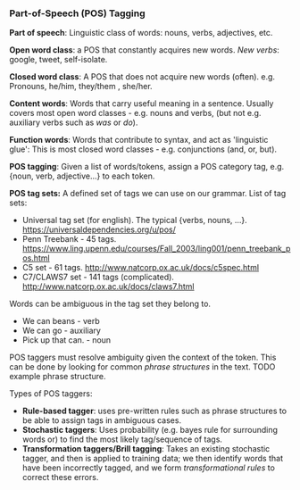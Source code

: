 ### Part-of-Speech (POS) Tagging
**Part of speech**: Linguistic class of words: nouns, verbs, adjectives, etc.

**Open word class**: a POS that constantly acquires new words.
*New verbs*: google, tweet, self-isolate.

**Closed word class**: A POS that does not acquire new words (often).
e.g. Pronouns, he/him, they/them , she/her.

**Content words**: Words that carry useful meaning in a sentence. Usually covers most open word classes - e.g. nouns and verbs, (but not  e.g. auxiliary verbs such as *was* or *do*).

**Function words**: Words that contribute to syntax, and act as 'linguistic glue': This is most closed word classes - e.g. conjunctions (and, or, but).

**POS tagging**: Given a list of words/tokens, assign a POS category tag, e.g. {noun, verb, adjective...} to each token.

**POS tag sets:** A defined set of tags we can use on our grammar.
List of tag sets:
- Universal tag set (for english). The typical {verbs, nouns, …}. https://universaldependencies.org/u/pos/
- Penn Treebank - 45 tags. https://www.ling.upenn.edu/courses/Fall_2003/ling001/penn_treebank_pos.html
- C5 set - 61 tags. http://www.natcorp.ox.ac.uk/docs/c5spec.html
- C7/CLAWS7 set - 141 tags (complicated). http://www.natcorp.ox.ac.uk/docs/claws7.html

Words can be ambiguous in the tag set they belong to.
- We can beans - verb
- We can go - auxiliary 
- Pick up that can. - noun

POS taggers must resolve ambiguity given the context of the token. This can be done by looking for common *phrase structures* in the text. TODO example phrase structure.

Types of POS taggers:
- **Rule-based tagger**: uses pre-written rules such as phrase structures to be able to assign tags in ambiguous cases.
- **Stochastic taggers**: Uses probability (e.g. bayes rule for surrounding words or) to find the most likely tag/sequence of tags.
- **Transformation taggers/Brill tagging**: Takes an existing stochastic tagger, and then is applied to training data; we then identify words that have been incorrectly tagged, and we form *transformational rules* to correct these errors.






